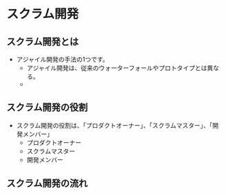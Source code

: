 # スクラム開発
## スクラム開発とは
* アジャイル開発の手法の1つです。
  * アジャイル開発は、従来のウォーターフォールやプロトタイプとは異なる。
  * 
  
## スクラム開発の役割
* スクラム開発の役割は、「プロダクトオーナー」、「スクラムマスター」、「開発メンバー」
  * プロダクトオーナー
  * スクラムマスター
  * 開発メンバー
## スクラム開発の流れ
